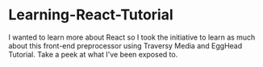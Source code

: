 # Learning-React-Tutorial
I wanted to learn more about React so I took the initiative to learn as much about this front-end preprocessor using Traversy Media and EggHead Tutorial. Take a peek at what I've been exposed to.
